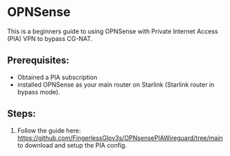 # OPNSense
This is a beginners guide to using OPNSense with Private Internet Access (PIA) VPN to bypass CG-NAT.

## Prerequisites:
- Obtained a PIA subscription 
- installed OPNSense as your main router on Starlink (Starlink router in bypass mode). 

## Steps:
1. Follow the guide here: https://github.com/FingerlessGlov3s/OPNsensePIAWireguard/tree/main to download and setup the PIA config. 